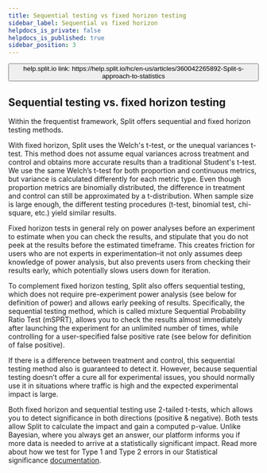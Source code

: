 ```yaml
---
title: Sequential testing vs fixed horizon testing
sidebar_label: Sequential vs fixed horizon
helpdocs_is_private: false
helpdocs_is_published: true
sidebar_position: 3
---
```


<p>
  <button style={{borderRadius:'8px', border:'1px', fontFamily:'Courier New', fontWeight:'800', textAlign:'left'}}> help.split.io link: https://help.split.io/hc/en-us/articles/360042265892-Split-s-approach-to-statistics </button>
</p>

## Sequential testing vs. fixed horizon testing

Within the frequentist framework, Split offers sequential and fixed horizon testing methods.

With fixed horizon, Split uses the Welch's t-test, or the unequal variances t-test. This method does not assume equal variances across treatment and control and obtains more accurate results than a traditional Student's t-test. We use the same Welch’s t-test for both proportion and continuous metrics, but variance is calculated differently for each metric type. Even though proportion metrics are binomially distributed, the difference in treatment and control can still be approximated by a t-distribution. When sample size is large enough, the different testing procedures (t-test, binomial test, chi-square, etc.) yield similar results.

Fixed horizon tests in general rely on power analyses before an experiment to estimate when you can check the results, and stipulate that you do not peek at the results before the estimated timeframe. This creates friction for users who are not experts in experimentation–it not only assumes deep knowledge of power analysis, but also prevents users from checking their results early, which potentially slows users down for iteration. 

To complement fixed horizon testing, Split also offers sequential testing, which does not require pre-experiment power analysis (see below for definition of power) and allows early peeking of results. Specifically, the sequential testing method, which is called mixture Sequential Probability Ratio Test (mSPRT), allows you  to check the results almost immediately after launching the experiment for an unlimited number of times, while controlling for a user-specified false positive rate (see below for definition of false positive). 

If there is a difference between treatment and control, this sequential testing method also is guaranteed to detect it. However, because sequential testing doesn’t offer a cure all for experimental issues, you should normally use it in situations where traffic is high and the expected experimental impact is large. 

Both fixed horizon and sequential testing use 2-tailed t-tests, which allows you to detect significance in both directions (positive & negative). Both tests allow Split to calculate the impact and gain a computed p-value. Unlike Bayesian, where you always get an answer, our platform informs you if more data is needed to arrive at a statistically significant impact. Read more about how we test for Type 1 and Type 2 errors in our Statistical significance [documentation](https://help.split.io/hc/en-us/articles/360020641472-Statistical-significance#type-1-error).